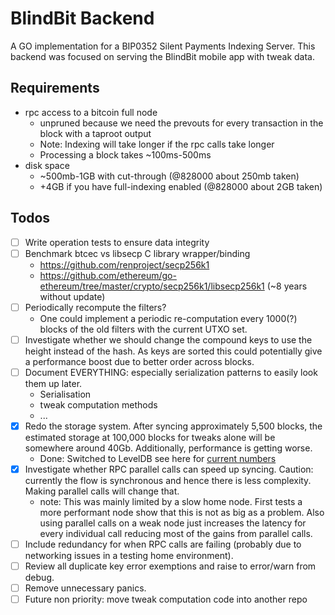 # BlindBit Backend
A GO implementation for a BIP0352 Silent Payments Indexing Server. 
This backend was focused on serving the BlindBit mobile app with tweak data. 

## Requirements
- rpc access to a bitcoin full node 
  - unpruned because we need the prevouts for every transaction in the block with a taproot output
  - Note: Indexing will take longer if the rpc calls take longer 
  - Processing a block takes ~100ms-500ms
- disk space
  - ~500mb-1GB with cut-through (@828000 about 250mb taken)
  - +4GB if you have full-indexing enabled (@828000 about 2GB taken)

## Todos

- [ ] Write operation tests to ensure data integrity
- [ ] Benchmark btcec vs libsecp C library wrapper/binding
  - https://github.com/renproject/secp256k1
  - https://github.com/ethereum/go-ethereum/tree/master/crypto/secp256k1/libsecp256k1 (~8 years without update)
- [ ] Periodically recompute the filters? 
  - One could implement a periodic re-computation every 1000(?) blocks of the old filters with the current UTXO set.
- [ ] Investigate whether we should change the compound keys to use the height instead of the hash. As keys are sorted this could potentially give a performance boost due to better order across blocks.
- [ ] Document EVERYTHING: especially serialization patterns to easily look them up later.
  - Serialisation
  - tweak computation methods
  - ...
- [x] Redo the storage system. After syncing approximately 5,500 blocks, the estimated storage at 100,000 blocks for tweaks alone will be somewhere around 40Gb. Additionally, performance is getting worse.
  - Done: Switched to LevelDB see here for [current numbers](https://github.com/setavenger/BIP0352-light-client-specification) 
- [x] Investigate whether RPC parallel calls can speed up syncing. Caution: currently the flow is synchronous and hence there is less complexity. Making parallel calls will change that.
  - note: This was mainly limited by a slow home node. First tests a more performant node show that this is not as big as a problem. Also using parallel calls on a weak node just increases the latency for every individual call reducing most of the gains from parallel calls. 
- [ ] Include redundancy for when RPC calls are failing (probably due to networking issues in a testing home environment).
- [ ] Review all duplicate key error exemptions and raise to error/warn from debug.
- [ ] Remove unnecessary panics.
- [ ] Future non priority: move tweak computation code into another repo
